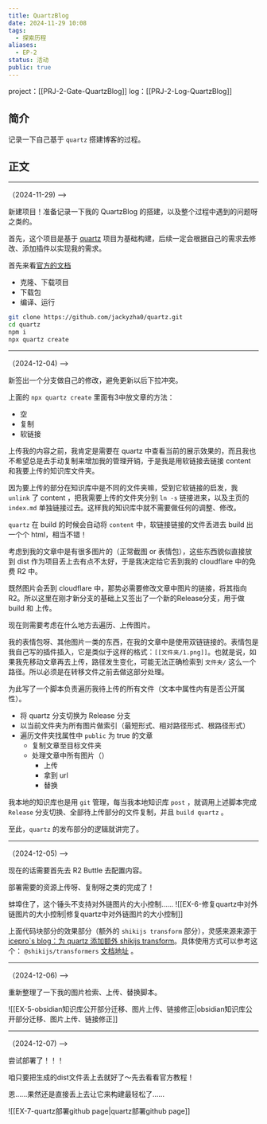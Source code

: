 ```yaml
---
title: QuartzBlog
date: 2024-11-29 10:08
tags:
  - 探索历程
aliases:
  - EP-2
status: 活动
public: true
---
```

project：[[PRJ-2-Gate-QuartzBlog]]
log：[[PRJ-2-Log-QuartzBlog]]
## 简介

记录一下自己基于 `quartz` 搭建博客的过程。


## 正文

---
（2024-11-29) -->

新建项目！准备记录一下我的 QuartzBlog 的搭建，以及整个过程中遇到的问题呀之类的。

首先，这个项目是基于 [quartz](https://github.com/jackyzha0/quartz) 项目为基础构建，后续一定会根据自己的需求去修改、添加插件以实现我的需求。

首先来看[官方的文档](https://quartz.jzhao.xyz/)
- 克隆、下载项目
- 下载包
- 编译、运行

```bash
git clone https://github.com/jackyzha0/quartz.git
cd quartz
npm i
npx quartz create
```

---
（2024-12-04) -->

新签出一个分支做自己的修改，避免更新以后下拉冲突。

上面的 `npx quartz create` 里面有3中放文章的方法：
- 空
- 复制
- 软链接

上传我的内容之前，我肯定是需要在 quartz 中查看当前的展示效果的，而且我也不希望总是去手动复制来增加我的管理开销，于是我是用软链接去链接 content 和我要上传的知识库文件夹。

因为要上传的部分在知识库中是不同的文件夹嘛，受到它软链接的启发，我 `unlink` 了 content ，把我需要上传的文件夹分别 `ln -s` 链接进来，以及主页的 `index.md` 单独链接过去。这样我的知识库中就不需要做任何的调整、修改。

`quartz` 在 build 的时候会自动将 `content` 中，软链接链接的文件丢进去 build 出一个个 html，相当不错！

考虑到我的文章中是有很多图片的（正常截图 or 表情包），这些东西貌似直接放到 dist 作为项目丢上去有点不太好，于是我决定给它丢到我的 cloudflare 中的免费 R2 中。

既然图片会丢到 cloudflare 中，那势必需要修改文章中图片的链接，将其指向 R2。所以这里在刚才新分支的基础上又签出了一个新的Release分支，用于做 build 和 上传。

现在则需要考虑在什么地方去遍历、上传图片。

我的表情包呀、其他图片一类的东西，在我的文章中是使用双链链接的。表情包是我自己写的插件插入，它是类似于这样的格式：`[[文件夹/1.png]]`。也就是说，如果我先移动文章再去上传，路径发生变化，可能无法正确检索到 `文件夹/` 这么一个路径。所以必须是在转移文件之前去做这部分处理。

为此写了一个脚本负责遍历我待上传的所有文件（文本中属性内有是否公开属性）。
- 将 quartz 分支切换为 Release 分支
- 以当前文件夹为所有图片做索引（最短形式、相对路径形式、根路径形式）
- 遍历文件夹找属性中 `public` 为 true 的文章
	- 复制文章至目标文件夹
	- 处理文章中所有图片（）
		- 上传
		- 拿到 url
		- 替换


我本地的知识库也是用 `git` 管理，每当我本地知识库 `post` ，就调用上述脚本完成 `Release` 分支切换、全部待上传部分的文件复制，并且 `build quartz` 。

至此，`quartz` 的发布部分的逻辑就讲完了。

---
（2024-12-05) -->


现在的话需要首先去 R2 Buttle 去配置内容。

部署需要的资源上传呀、复制呀之类的完成了！

蚌埠住了，这个锤头不支持对外链图片的大小控制……
![[EX-6-修复quartz中对外链图片的大小控制|修复quartz中对外链图片的大小控制]]


上面代码块部分的效果部分（额外的 `shikijs transform` 部分），灵感来源来源于 [icepro\`s blog：为 quartz 添加额外 shikijs transform](https://iceprosurface.com/%E6%9D%82%E8%AE%B0/%E5%8D%9A%E5%AE%A2%E5%BC%80%E5%8F%91%E4%B8%8E%E7%BB%B4%E6%8A%A4/%E4%B8%BA-quartz-%E6%B7%BB%E5%8A%A0%E9%A2%9D%E5%A4%96-shikijs-transform)。具体使用方式可以参考这个： `@shikijs/transformers` [文档地址](https://shiki.style/packages/transformers) 。

---
（2024-12-06) -->

重新整理了一下我的图片检索、上传、替换脚本。

![[EX-5-obsidian知识库公开部分迁移、图片上传、链接修正|obsidian知识库公开部分迁移、图片上传、链接修正]]


---
（2024-12-07) -->

尝试部署了！！！

咱只要把生成的dist文件丢上去就好了～先去看看官方教程！

恩……果然还是直接丢上去让它来构建最轻松了……

![[EX-7-quartz部署github page|quartz部署github page]]

